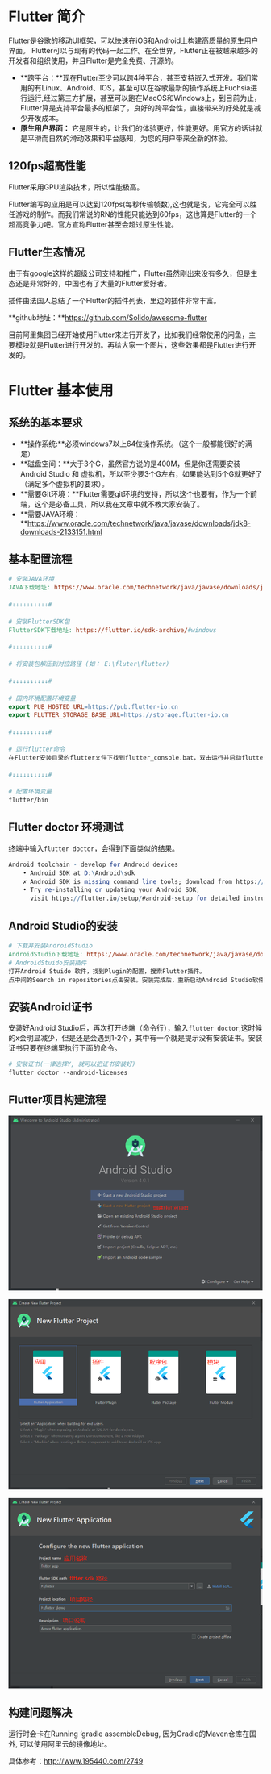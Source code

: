 # Flutter 简介

Flutter是谷歌的移动UI框架，可以快速在iOS和Android上构建高质量的原生用户界面。 Flutter可以与现有的代码一起工作。在全世界，Flutter正在被越来越多的开发者和组织使用，并且Flutter是完全免费、开源的。

- **跨平台：**现在Flutter至少可以跨4种平台，甚至支持嵌入式开发。我们常用的有Linux、Android、IOS，甚至可以在谷歌最新的操作系统上Fuchsia进行运行,经过第三方扩展，甚至可以跑在MacOS和Windows上，到目前为止，Flutter算是支持平台最多的框架了，良好的跨平台性，直接带来的好处就是减少开发成本。
- **原生用户界面：** 它是原生的，让我们的体验更好，性能更好。用官方的话讲就是平滑而自然的滑动效果和平台感知，为您的用户带来全新的体验。

## 120fps超高性能

Flutter采用GPU渲染技术，所以性能极高。

Flutter编写的应用是可以达到120fps(每秒传输帧数),这也就是说，它完全可以胜任游戏的制作。而我们常说的RN的性能只能达到60fps，这也算是Flutter的一个超高竞争力吧。官方宣称Flutter甚至会超过原生性能。

## Flutter生态情况

由于有google这样的超级公司支持和推广，Flutter虽然刚出来没有多久，但是生态还是非常好的，中国也有了大量的Flutter爱好者。

插件由法国人总结了一个Flutter的插件列表，里边的插件非常丰富。

**github地址：**https://github.com/Solido/awesome-flutter

目前阿里集团已经开始使用Flutter来进行开发了，比如我们经常使用的闲鱼，主要模块就是Flutter进行开发的。再给大家一个图片，这些效果都是Flutter进行开发的。

# Flutter 基本使用

## 系统的基本要求

- **操作系统:**必须windows7以上64位操作系统。（这个一般都能很好的满足）
- **磁盘空间：**大于3个G，虽然官方说的是400M，但是你还需要安装Android Studio 和 虚拟机，所以至少要3个G左右，如果能达到5个G就更好了（满足多个虚拟机的要求）。
- **需要Git环境：**Flutter需要git环境的支持，所以这个也要有，作为一个前端，这个是必备工具，所以我在文章中就不教大家安装了。
- **需要JAVA环境：**https://www.oracle.com/technetwork/java/javase/downloads/jdk8-downloads-2133151.html

## 基本配置流程

~~~makefile
# 安装JAVA环境
JAVA下载地址: https://www.oracle.com/technetwork/java/javase/downloads/jdk8-downloads-2133151.html

#↓↓↓↓↓↓↓↓↓↓#

# 安装FlutterSDK包
FlutterSDK下载地址: https://flutter.io/sdk-archive/#windows

#↓↓↓↓↓↓↓↓↓↓#

# 将安装包解压到对应路径 (如： E:\fluter\flutter)

#↓↓↓↓↓↓↓↓↓↓#

# 国内环境配置环境变量
export PUB_HOSTED_URL=https://pub.flutter-io.cn
export FLUTTER_STORAGE_BASE_URL=https://storage.flutter-io.cn

#↓↓↓↓↓↓↓↓↓↓#

# 运行flutter命令
在Flutter安装目录的flutter文件下找到flutter_console.bat，双击运行并启动flutter命令行。

#↓↓↓↓↓↓↓↓↓↓#

# 配置环境变量
flutter/bin
~~~

## Flutter doctor 环境测试

终端中输入`flutter doctor`，会得到下面类似的结果。

~~~mathematica
Android toolchain - develop for Android devices
    • Android SDK at D:\Android\sdk
    ✗ Android SDK is missing command line tools; download from https://goo.gl/XxQghQ
    • Try re-installing or updating your Android SDK,
      visit https://flutter.io/setup/#android-setup for detailed instructions.
~~~

## Android Studio的安装

~~~makefile
# 下载并安装AndroidStudio
AndroidStudio下载地址: https://www.oracle.com/technetwork/java/javase/downloads/jdk8-downloads-2133151.html
# AndroidStuido安装插件
打开Android Stuido 软件，找到Plugin的配置，搜索Flutter插件。
点中间的Search in repositories点击安装。安装完成后，重新启动Android Studio软件。
~~~

## 安装Android证书

安装好Android Studio后，再次打开终端（命令行），输入`flutter doctor`,这时候的x会明显减少，但是还是会遇到1-2个，其中有一个就是提示没有安装证书。安装证书只要在终端里执行下面的命令。

~~~makefile
# 安装证书(一律选择Y, 就可以把证书安装好)
flutter doctor --android-licenses
~~~

## Flutter项目构建流程

![](img/Flutter/1596464896.jpg)

![](img/Flutter/1596465087.jpg)

![](img/Flutter/1596465205.jpg)

## 构建问题解决

运行时会卡在Running ‘gradle assembleDebug, 因为Gradle的Maven仓库在国外, 可以使用阿里云的镜像地址。

具体参考：http://www.195440.com/2749



